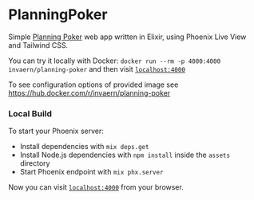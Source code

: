 # PlanningPoker

Simple [Planning Poker](https://en.wikipedia.org/wiki/Planning_poker) web app written in Elixir, using Phoenix Live View and Tailwind CSS.

You can try it locally with Docker: `docker run --rm -p 4000:4000 invaern/planning-poker` and then visit [`localhost:4000`](http://localhost:4000)

To see configuration options of provided image see https://hub.docker.com/r/invaern/planning-poker

### Local Build

To start your Phoenix server:

  * Install dependencies with `mix deps.get`
  * Install Node.js dependencies with `npm install` inside the `assets` directory
  * Start Phoenix endpoint with `mix phx.server`

Now you can visit [`localhost:4000`](http://localhost:4000) from your browser.

